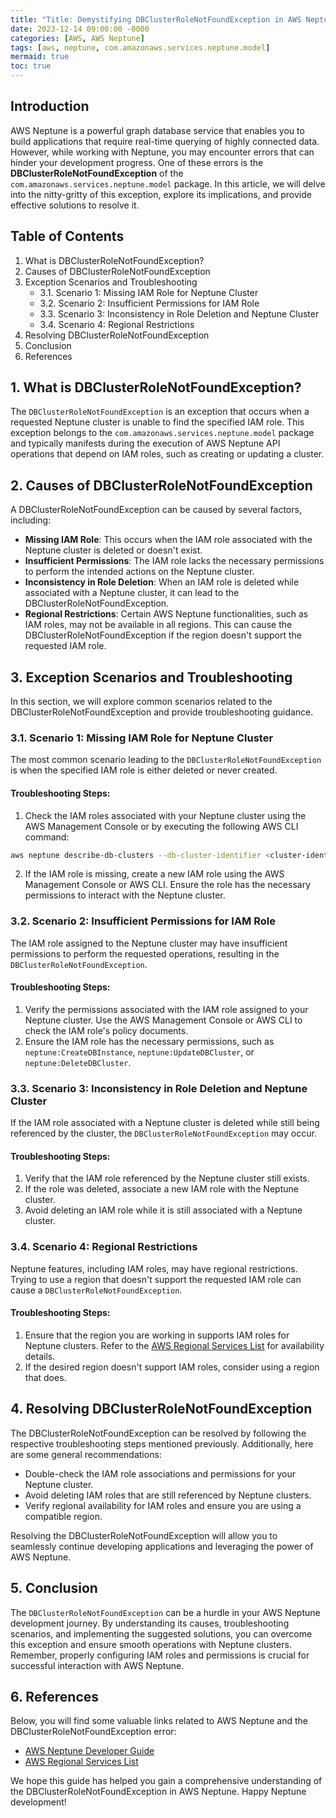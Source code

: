```yaml
---
title: "Title: Demystifying DBClusterRoleNotFoundException in AWS Neptune: An Essential Guide"
date: 2023-12-14 09:00:00 -0000
categories: [AWS, AWS Neptune]
tags: [aws, neptune, com.amazonaws.services.neptune.model]
mermaid: true
toc: true
---
```



## Introduction
AWS Neptune is a powerful graph database service that enables you to build applications that require real-time querying of highly connected data. However, while working with Neptune, you may encounter errors that can hinder your development progress. One of these errors is the **DBClusterRoleNotFoundException** of the `com.amazonaws.services.neptune.model` package. In this article, we will delve into the nitty-gritty of this exception, explore its implications, and provide effective solutions to resolve it.

## Table of Contents
1. What is DBClusterRoleNotFoundException?
2. Causes of DBClusterRoleNotFoundException
3. Exception Scenarios and Troubleshooting
   - 3.1. Scenario 1: Missing IAM Role for Neptune Cluster
   - 3.2. Scenario 2: Insufficient Permissions for IAM Role
   - 3.3. Scenario 3: Inconsistency in Role Deletion and Neptune Cluster
   - 3.4. Scenario 4: Regional Restrictions
4. Resolving DBClusterRoleNotFoundException
5. Conclusion
6. References

## 1. What is DBClusterRoleNotFoundException?
The `DBClusterRoleNotFoundException` is an exception that occurs when a requested Neptune cluster is unable to find the specified IAM role. This exception belongs to the `com.amazonaws.services.neptune.model` package and typically manifests during the execution of AWS Neptune API operations that depend on IAM roles, such as creating or updating a cluster.

## 2. Causes of DBClusterRoleNotFoundException
A DBClusterRoleNotFoundException can be caused by several factors, including:

- **Missing IAM Role**: This occurs when the IAM role associated with the Neptune cluster is deleted or doesn't exist.
- **Insufficient Permissions**: The IAM role lacks the necessary permissions to perform the intended actions on the Neptune cluster.
- **Inconsistency in Role Deletion**: When an IAM role is deleted while associated with a Neptune cluster, it can lead to the DBClusterRoleNotFoundException.
- **Regional Restrictions**: Certain AWS Neptune functionalities, such as IAM roles, may not be available in all regions. This can cause the DBClusterRoleNotFoundException if the region doesn't support the requested IAM role.

## 3. Exception Scenarios and Troubleshooting
In this section, we will explore common scenarios related to the DBClusterRoleNotFoundException and provide troubleshooting guidance.

### 3.1. Scenario 1: Missing IAM Role for Neptune Cluster
The most common scenario leading to the `DBClusterRoleNotFoundException` is when the specified IAM role is either deleted or never created.

#### Troubleshooting Steps:
1. Check the IAM roles associated with your Neptune cluster using the AWS Management Console or by executing the following AWS CLI command:
```bash
aws neptune describe-db-clusters --db-cluster-identifier <cluster-identifier> --query "DBClusters[].IAMDatabaseAuthenticationEnabled"
```
2. If the IAM role is missing, create a new IAM role using the AWS Management Console or AWS CLI. Ensure the role has the necessary permissions to interact with the Neptune cluster.

### 3.2. Scenario 2: Insufficient Permissions for IAM Role
The IAM role assigned to the Neptune cluster may have insufficient permissions to perform the requested operations, resulting in the `DBClusterRoleNotFoundException`.

#### Troubleshooting Steps:
1. Verify the permissions associated with the IAM role assigned to your Neptune cluster. Use the AWS Management Console or AWS CLI to check the IAM role's policy documents.
2. Ensure the IAM role has the necessary permissions, such as `neptune:CreateDBInstance`, `neptune:UpdateDBCluster`, or `neptune:DeleteDBCluster`.

### 3.3. Scenario 3: Inconsistency in Role Deletion and Neptune Cluster
If the IAM role associated with a Neptune cluster is deleted while still being referenced by the cluster, the `DBClusterRoleNotFoundException` may occur.

#### Troubleshooting Steps:
1. Verify that the IAM role referenced by the Neptune cluster still exists.
2. If the role was deleted, associate a new IAM role with the Neptune cluster.
3. Avoid deleting an IAM role while it is still associated with a Neptune cluster.

### 3.4. Scenario 4: Regional Restrictions
Neptune features, including IAM roles, may have regional restrictions. Trying to use a region that doesn't support the requested IAM role can cause a `DBClusterRoleNotFoundException`.

#### Troubleshooting Steps:
1. Ensure that the region you are working in supports IAM roles for Neptune clusters. Refer to the [AWS Regional Services List](https://aws.amazon.com/about-aws/global-infrastructure/regional-product-services/) for availability details.
2. If the desired region doesn't support IAM roles, consider using a region that does.

## 4. Resolving DBClusterRoleNotFoundException
The DBClusterRoleNotFoundException can be resolved by following the respective troubleshooting steps mentioned previously. Additionally, here are some general recommendations:

- Double-check the IAM role associations and permissions for your Neptune cluster.
- Avoid deleting IAM roles that are still referenced by Neptune clusters.
- Verify regional availability for IAM roles and ensure you are using a compatible region.

Resolving the DBClusterRoleNotFoundException will allow you to seamlessly continue developing applications and leveraging the power of AWS Neptune.

## 5. Conclusion
The `DBClusterRoleNotFoundException` can be a hurdle in your AWS Neptune development journey. By understanding its causes, troubleshooting scenarios, and implementing the suggested solutions, you can overcome this exception and ensure smooth operations with Neptune clusters. Remember, properly configuring IAM roles and permissions is crucial for successful interaction with AWS Neptune.

## 6. References
Below, you will find some valuable links related to AWS Neptune and the DBClusterRoleNotFoundException error:

- [AWS Neptune Developer Guide](https://docs.aws.amazon.com/neptune/latest/userguide/welcome.html)
- [AWS Regional Services List](https://aws.amazon.com/about-aws/global-infrastructure/regional-product-services/)

We hope this guide has helped you gain a comprehensive understanding of the DBClusterRoleNotFoundException in AWS Neptune. Happy Neptune development!